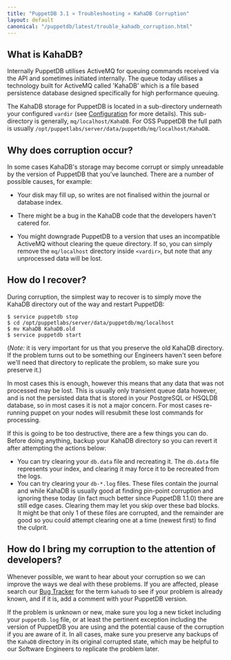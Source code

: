 ```yaml
---
title: "PuppetDB 3.1 » Troubleshooting » KahaDB Corruption"
layout: default
canonical: "/puppetdb/latest/trouble_kahadb_corruption.html"
---
```


[configure_vardir]: ./configure.html#vardir
[tracker]: https://tickets.puppetlabs.com/browse/PDB

What is KahaDB?
-----

Internally PuppetDB utilises ActiveMQ for queuing commands received via the API and sometimes initiated internally. The queue today utilises a technology built for ActiveMQ called 'KahaDB' which is a file based persistence database designed specifically for high performance queuing.

The KahaDB storage for PuppetDB is located in a sub-directory underneath your configured `vardir` (see [Configuration][configure_vardir] for more details). This sub-directory is generally, `mq/localhost/KahaDB`. For OSS PuppetDB the full path is usually `/opt/puppetlabs/server/data/puppetdb/mq/localhost/KahaDB`.

Why does corruption occur?
-----

In some cases KahaDB's storage may become corrupt or simply unreadable
by the version of PuppetDB that you've launched.  There are a number
of possible causes, for example:

* Your disk may fill up, so writes are not finalised within the journal or database index.

* There might be a bug in the KahaDB code that the developers haven't catered for.

* You might downgrade PuppetDB to a version that uses an incompatible
  ActiveMQ without clearing the queue directory.  If so, you can
  simply remove the `mq/localhost` directory inside `<vardir>`, but
  note that any unprocessed data will be lost.

How do I recover?
-----

During corruption, the simplest way to recover is to simply move the KahaDB directory out of the way and restart PuppetDB:

    $ service puppetdb stop
    $ cd /opt/puppetlabs/server/data/puppetdb/mq/localhost
    $ mv KahaDB KahaDB.old
    $ service puppetdb start

(*Note:* it is very important for us that you preserve the old KahaDB directory. If the problem turns out to be something our Engineers haven't seen before we'll need that directory to replicate the problem, so make sure you preserve it.)

In most cases this is enough, however this means that any data that was not processed may be lost. This is usually only transient queue data however, and is not the persisted data that is stored in your PostgreSQL or HSQLDB database, so in most cases it is not a major concern. For most cases re-running puppet on your nodes will resubmit these lost commands for processing.

If this is going to be too destructive, there are a few things you can do. Before doing anything, backup your KahaDB directory so you can revert it after attempting the actions below:

* You can try clearing your `db.data` file and recreating it. The `db.data` file represents your index, and clearing it may force it to be recreated from the logs.
* You can try clearing your `db-*.log` files. These files contain the journal and while KahaDB is usually good at finding pin-point corruption and ignoring these today (in fact much better since PuppetDB 1.1.0) there are still edge cases.  Clearing them may let you skip over these bad blocks. It might be that only 1 of these files are corrupted, and the remainder are good so you could attempt clearing one at a time (newest first) to find the culprit.

How do I bring my corruption to the attention of developers?
-----

Whenever possible, we want to hear about your corruption so we can improve the ways we deal with these problems. If you are affected, please search our [Bug Tracker][tracker] for the term `kahadb` to see if your problem is already known, and if it is, add a comment with your PuppetDB version.

If the problem is unknown or new, make sure you log a new ticket including your `puppetdb.log` file, or at least the pertinent exception including the version of PuppetDB you are using and the potential cause of the corruption if you are aware of it. In all cases, make sure you preserve any backups of the `KahaDB` directory in its original corrupted state, which may be helpful to our Software Engineers to replicate the problem later.
